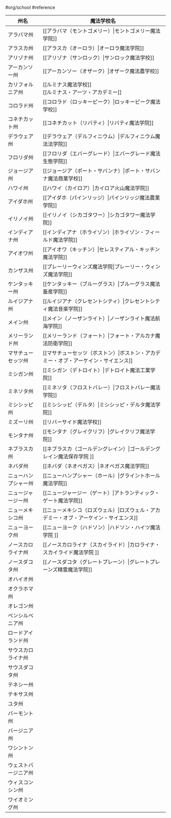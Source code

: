 #org/school #reference

| 州名         | 魔法学校名                                          |
| ---------- | ---------------------------------------------- |
| アラバマ州      | [[アラバマ（モントゴメリー）\|モントゴメリー魔法学院]]                 |
| アラスカ州      | [[アラスカ（オーロラ）\|オーロラ魔法学院]]                       |
| アリゾナ州      | [[アリゾナ（サンロック）\|サンロック魔法学校]]                     |
| アーカンソー州    | [[アーカンソー（オザーク）\|オザーク魔法農学校]]                    |
| カリフォルニア州   | [[ルミナス魔法学校]]<br>[[ルミナス・アーツ・アカデミー]]             |
| コロラド州      | [[コロラド（ロッキーピーク）\|ロッキーピーク魔法学校]]                 |
| コネチカット州    | [[コネチカット（リバティ）\|リバティ魔法学院]]                     |
| デラウェア州     | [[デラウェア（デルフィニウム）\|デルフィニウム魔法法学院]]               |
| フロリダ州      | [[フロリダ（エバーグレード）\|エバーグレード魔法生態学院]]               |
| ジョージア州     | [[ジョージア（ポート・サバンナ）\|ポート・サバンナ魔法商業学校]]            |
| ハワイ州       | [[ハワイ（カイロア）\|カイロア火山魔法学院]]                      |
| アイダホ州      | [[アイダホ（パインリッジ）\|パインリッジ魔法農業学院]]                 |
| イリノイ州      | [[イリノイ（シカゴタワー）\|シカゴタワー魔法学院]]                   |
| インディアナ州    | [[インディアナ（ホライゾン）\|ホライゾン・フィールド魔法学院]]             |
| アイオワ州      | [[アイオワ（キッチン）\|セレスティアル・キッチン魔法学院]]               |
| カンザス州      | [[プレーリーウィンズ魔法学院\|プレーリー・ウィンズ魔法学院]]              |
| ケンタッキー州    | [[ケンタッキー（ブルーグラス）\|ブルーグラス魔法畜産学院]]               |
| ルイジアナ州     | [[ルイジアナ（クレセントシティ）\|クレセントシティ魔法音楽学院]]            |
| メイン州       | [[メイン（ノーザンライト）\|ノーザンライト魔法航海学院]]                |
| メリーランド州    | [[メリーランド（フォート）\|フォート・アルカナ魔法防衛学院]]              |
| マサチューセッツ州  | [[マサチューセッツ（ボストン）\|ボストン・アカデミー・オブ・アーケイン・サイエンス]]  |
| ミシガン州      | [[ミシガン（デトロイト）\|デトロイト魔法工業学院]]                   |
| ミネソタ州      | [[ミネソタ（フロストバレー）\|フロストバレー魔法学院]]                 |
| ミシシッピ州     | [[ミシシッピ（デルタ）\|ミシシッピ・デルタ魔法学院]]                  |
| ミズーリ州      | [[リバーサイド魔法学校]]                                 |
| モンタナ州      | [[モンタナ（グレイクリフ）\|グレイクリフ魔法学院]]                   |
| ネブラスカ州     | [[ネブラスカ（ゴールデングレイン）\|ゴールデングレイン魔法保存学院 ]]         |
| ネバダ州       | [[ネバダ（ネオベガス）\|ネオベガス魔法学院]]                      |
| ニューハンプシャー州 | [[ニューハンプシャー（ホール）\|グライントホール魔法学院]]               |
| ニュージャージー州  | [[ニュージャージー（ゲート）\|アトランティック・ゲート魔法学院]]            |
| ニューメキシコ州   | [[ニューメキシコ（ロズウェル）\|ロズウェル・アカデミー・オブ・アーケイン・サイエンス]] |
| ニューヨーク州    | [[ニューヨーク（ハドソン）\|ハドソン・ハイツ魔法学院 ]]                |
| ノースカロライナ州  | [[ノースカロライナ（スカイライド）\|カロライナ・スカイライド魔法学院 ]]        |
| ノースダコタ州    | [[ノースダコタ（グレートプレーン）\|グレートプレーンズ精霊魔法学院]]          |
| オハイオ州      |                                                |
| オクラホマ州     |                                                |
| オレゴン州      |                                                |
| ペンシルベニア州   |                                                |
| ロードアイランド州  |                                                |
| サウスカロライナ州  |                                                |
| サウスダコタ州    |                                                |
| テネシー州      |                                                |
| テキサス州      |                                                |
| ユタ州        |                                                |
| バーモント州     |                                                |
| バージニア州     |                                                |
| ワシントン州     |                                                |
| ウェストバージニア州 |                                                |
| ウィスコンシン州   |                                                |
| ワイオミング州    |                                                |

